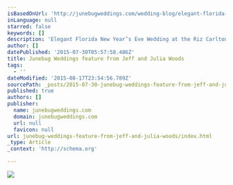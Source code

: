 ```yaml
---
isBasedOnUrl: 'http://junebugweddings.com/wedding-blog/elegant-florida-new-years-eve-wedding-at-the-riz-carlton-golf-resort-ashley-and-adam/'
inLanguage: null
starred: false
keywords: []
description: 'Elegant Florida New Year’s Eve Wedding at the Riz Carlton Golf Resort – Ashley and Adam April 29, 2015'
author: []
datePublished: '2015-07-30T05:57:58.486Z'
title: Junebug Weddings feature from Jeff and Julia Woods
tags:
  - ''
dateModified: '2015-08-17T23:54:56.789Z'
sourcePath: _posts/2015-07-30-junebug-weddings-feature-from-jeff-and-julia-woods.md
published: true
authors: []
publisher:
  name: junebugweddings.com
  domain: junebugweddings.com
  url: null
  favicon: null
url: junebug-weddings-feature-from-jeff-and-julia-woods/index.html
_type: Article
_context: 'http://schema.org'

---
```

![](http://junebugweddings.com/img/whatjunebugloves/june2010/Ritz-Carlton-Naples-Florida-wedding-Ashley-Adam-Jeffrey-Julia-Woods-3.jpg)